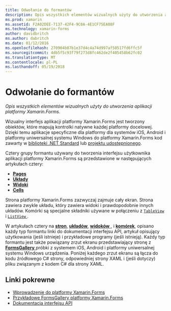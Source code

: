 ```yaml
---
title: Odwołanie do formantów
description: Opis wszystkich elementów wizualnych użyty do utworzenia aplikacji platformy Xamarin.Forms.
ms.prod: xamarin
ms.assetid: F2A02DEE-7137-42F4-9C0A-4E1CF75EA08F
ms.technology: xamarin-forms
author: davidbritch
ms.author: dabritch
ms.date: 01/12/2016
ms.openlocfilehash: 270904b87b1e37d4c4a74d997af50517fd6ffc5f
ms.sourcegitcommit: 4db5f5c93f79f273d8fc462de2f405458b62fc02
ms.translationtype: MT
ms.contentlocale: pl-PL
ms.lasthandoff: 05/19/2018
---
```

# <a name="controls-reference"></a>Odwołanie do formantów

_Opis wszystkich elementów wizualnych użyty do utworzenia aplikacji platformy Xamarin.Forms._

Wizualny interfejs aplikacji platformy Xamarin.Forms jest tworzony obiektów, które mapują kontrolki natywne każdej platformy docelowej. Dzięki temu aplikacje specyficzne dla platformy dla systemów iOS, Android i platformy uniwersalnej systemu Windows do platformy Xamarin.Forms kod zawarty w [biblioteki .NET Standard](~/cross-platform/app-fundamentals/net-standard.md) lub [projektu udostępnionego](~/cross-platform/app-fundamentals/shared-projects.md).

Cztery grupy formantu używany do tworzenia interfejsu użytkownika aplikacji platformy Xamarin.Forms są przedstawione w następujących artykułach cztery:

- [**Pages**](pages.md)
- [**Układy**](layouts.md)
- [**Widoki**](views.md)
- [**Cells**](cells.md)

Strona platformy Xamarin.Forms zazwyczaj zajmuje cały ekran. Strona zawiera zwykle układu, który zawiera widoki i prawdopodobnie innych układów. Komórki są specjalne składniki używane w połączeniu z [ `TableView` ](views.md#tableView) i [ `ListView` ](views.md#listView).

W artykułach cztery na [ **stron**](pages.md), [ **układów**](layouts.md), [ **widoków** ](views.md), i [ **komórek**](cells.md), opisano każdy typ formantu linki do dokumentacji interfejsu API, artykuł opisujący użytkowania (jeśli istnieje) i przykładowe programy (jeśli istnieją). Każdy typ formantu jest także powiązany zrzut ekranu przedstawiający stronę z [ **FormsGallery** ](https://developer.xamarin.com/samples/FormsGallery/) próbki z systemem iOS, Android i platformy uniwersalnej systemu Windows urządzenia. Poniżej każdego zrzut ekranu są łącza do kodu źródłowego C# strony, odpowiedniej strony XAML i (jeśli dotyczy) pliku związanym z kodem C# dla strony XAML.

## <a name="related-links"></a>Linki pokrewne

- [Wprowadzenie do platformy Xamarin.Forms](~/xamarin-forms/get-started/introduction-to-xamarin-forms.md)
- [Przykładowe FormsGallery platformy Xamarin.Forms](https://developer.xamarin.com/samples/FormsGallery/)
- [Dokumentacja interfejsu API](https://developer.xamarin.com/api/root/Xamarin.Forms/)
